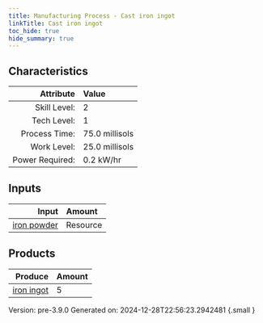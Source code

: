 ```yaml
---
title: Manufacturing Process - Cast iron ingot
linkTitle: Cast iron ingot
toc_hide: true
hide_summary: true
---
```



## Characteristics

| Attribute      | Value |
|--------:|:------|
|Skill Level:|2|
|Tech Level:|1|
|Process Time:|75.0 millisols|
|Work Level:|25.0 millisols|
|Power Required:|0.2 kW/hr|

## Inputs

| Input      | Amount |
|--------:|:------|
|[iron powder](/docs/definitions/resource/iron-powder)|Resource|35.0 kg|

## Products


| Produce      | Amount |
|--------:|:------|
|[iron ingot](/docs/definitions/part/iron-ingot)|5|


Version: pre-3.9.0 Generated on: 2024-12-28T22:56:23.2942481
{.small }

